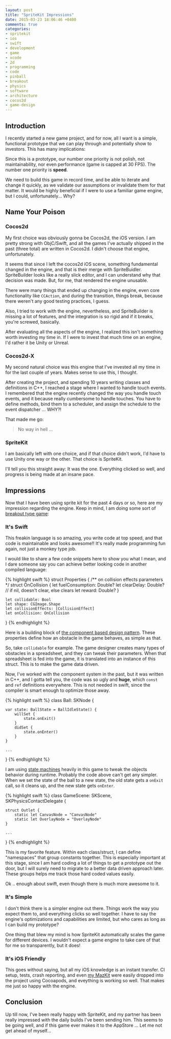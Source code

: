 ```yaml
---
layout: post
title: "SpriteKit Impressions"
date: 2015-03-23 18:06:46 +0400
comments: true
categories: 
- spritekit
- ios
- swift
- development
- game
- xcode
- 2d
- programming
- code
- pinball
- breakout
- physics
- software
- architecture
- cocos2d
- game-design
---
```


## Introduction

I recently started a new game project, and for now, all I want is a simple, functional prototype that we can play through and potentially show to investors. This has many implications:

Since this is a prototype, our number one priority is not polish, not maintainability, nor even performance (game is capped at 30 FPS). The number one priority is __speed__.

We need to build this game in record time, and be able to iterate and change it quickly, as we validate our assumptions or invalidate them for that matter. It would be highly beneficial if I were to use a familiar game engine, but I could, unfortunately... Why?

## Name Your Poison

### Cocos2d

My first choice was obviously gonna be Cocos2d, the iOS version. I am pretty strong with ObjC/Swift, and all the games I've actually shipped in the past (three total) are written in Cocos2d. I didn't choose that engine, unfortunately.

It seems that since I left the cocos2d iOS scene, something fundamental changed in the engine, and that is their merge with SpriteBuidler. SpriteBuilder looks like a really slick editor, and I can understand why that decision was made. But, for me, that rendered the engine unusable.

There were many things that ended up changing in the engine, even core functionality like `CCAction`, and during the transition, things break, because there weren't any good testing practices, I guess.

Also, I tried to work with the engine, nevertheless, and SpriteBuilder is missing a lot of features, and the integration is so rigid and if it breaks, you're screwed, basically.

After evaluating all the aspects of the engine, I realized this isn't something worth investing my time in. If I were to invest that much time on an engine, I'd rather it be Unity or Unreal.

### Cocos2d-X

My second natural choice was this engine that I've invested all my time in for the last couple of years. Makes sense to use this, I thought.

After creating the project, and spending 10 years writing classes and definitions in C++, I reached a stage where I wanted to handle touch events. I remembered that the engine recently changed the way you handle touch events, and it because really cumbersome to handle touches. You have to define methods, bind them to a scheduler, and assign the schedule to the event dispatcher ... WHY?!

That made me go:

> No way in hell ... 

### SpriteKit

I am basically left with one choice, and if that choice didn't work, I'd have to use Unity one way or the other. That choice is SpriteKit.

I'll tell you this straight away: It was the one. Everything clicked so well, and progress is being made at an insane pace.

## Impressions

Now that I have been using sprite kit for the past 4 days or so, here are my impression regarding the engine. Keep in mind, I am doing some sort of [breakout type game](http://en.wikipedia.org/wiki/Breakout_%28video_game%29):

### It's Swift

This freakin language is so amazing, you write code at top speed, and that code is maintainable and looks awesome!! It's really made programming fun again, not just a monkey type job.

I would like to share a few code snippets here to show you what I mean, and I dare someone say you can achieve better looking code in another compiled language:

{% highlight swift %}
struct Properties {
    /** on collision effects parameters */
    struct OnCollision {
        let fuelConsumption: Double?
        let clearDelay: Double?         // if nil, doesn't clear, else clears
        let reward: Double?
    }
    
    let collidable: Bool
    let shape: CGImage.Shape
    let collisionEffects: [CollisionEffect]
    let onCollision: OnCollision
}
{% endhighlight %}

Here is a building block of [the component based design pattern](http://gameprogrammingpatterns.com/component.html). These properties define how an obstacle in the game behaves, as simple as that.

So, take `collidable` for example. The game designer creates many types of obstacles in a spreadsheet, and they can tweak their parameters. When that spreadsheet is fed into the game, it is translated into an instance of this struct. This is to make the game data driven.

Now, I've worked with the component system in the past, but it was written in C++, and I gotta tell you, the code was so ugly and __huge__, which `const` and `ref` definitions everywhere. This is not needed in swift, since the compiler is smart enough to optimize those away.

{% highlight swift %}
class Ball: SKNode {

    var state: BallState = BallIdleState() {
        willSet {
            state.onExit()
        }
        didSet {
            state.onEnter()
        }
    }

    ...
}
{% endhighlight %}

I am using [state machines](http://en.wikipedia.org/wiki/Finite-state_machine) heavily in this game to tweak the objects behavior during runtime. Probably the code above can't get any simpler. When we set the state of the ball to a new state, the old state gets a `onExit` call, so it cleans up, and the new state gets `onEnter`.

{% highlight swift %}
class GameScene: SKScene, SKPhysicsContactDelegate {
    
    struct Outlet {
        static let CanvasNode = "CanvasNode"
        static let OverlayNode = "OverlayNode"        
    }

    ...
}
{% endhighlight %}

This is my favorite feature. Within each class/struct, I can define "namespaces" that group constants together. This is especially important at this stage, since I am hard coding a lot of things to get a prototype out the door, but I will surely need to migrate to a better data driven approach later. These groups helps me track those hard coded values easily.

Ok .. enough about swift, even though there is much more awesome to it.

### It's Simple

I don't think there is a simpler engine out there. Things work the way you expect them to, and everything clicks so well together. I have to say the engine's optimizations and capabilities are limited, but who cares as long as I can build my prototype?

One thing that blew my mind is how SpriteKit automatically scales the game for different devices. I wouldn't expect a game engine to take care of that for me so transparently, but it does!

### It's iOS Friendly

This goes without saying, but all my iOS knowledge is an instant transfer. CI setup, tests, crash reporting, and even [my MazKit](https://github.com/Mazyod/MazKit) were easily dropped into the project using Cocoapods, and eveything is working so well. That makes me just so happy with the engine.

## Conclusion

Up till now, I've been really happy with SpriteKit, and my partner has been really impressed with the daily builds I've been sending him. This seems to be going well, and if this game ever makes it to the AppStore ... Let me not get ahead of myself...
